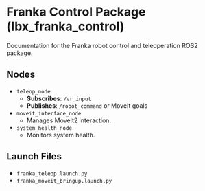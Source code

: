 # Franka Control Package (lbx_franka_control)

Documentation for the Franka robot control and teleoperation ROS2 package.

## Nodes

- `teleop_node`
  - **Subscribes**: `/vr_input`
  - **Publishes**: `/robot_command` or MoveIt goals
- `moveit_interface_node`
  - Manages MoveIt2 interaction.
- `system_health_node`
  - Monitors system health.

## Launch Files

- `franka_teleop.launch.py`
- `franka_moveit_bringup.launch.py`
